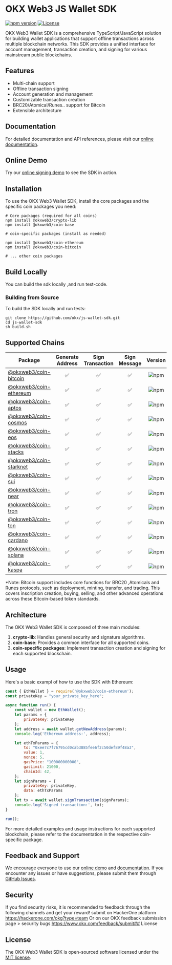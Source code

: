 # OKX Web3 JS Wallet SDK

[![npm version](https://img.shields.io/npm/v/@okxweb3/coin-base.svg)](https://www.npmjs.com/package/@okxweb3/coin-base)
[![License](https://img.shields.io/npm/l/@okxweb3/coin-base.svg)](https://github.com/okx/js-wallet-sdk/blob/main/LICENSE)

OKX Web3 Wallet SDK is a comprehensive TypeScript/JavaScript solution for building wallet applications that support offline transactions across multiple blockchain networks. This SDK provides a unified interface for account management, transaction creation, and signing for various mainstream public blockchains.

## Features

- Multi-chain support
- Offline transaction signing
- Account generation and management
- Customizable transaction creation
- BRC20/Atomical/Runes.. support for Bitcoin
- Extensible architecture

## Documentation

For detailed documentation and API references, please visit our [online documentation](https://okx.github.io/js-wallet-sdk/).


## Online Demo

Try our [online signing demo](https://okx.github.io/wallet-sdk-demo/) to see the SDK in action.


## Installation

To use the OKX Web3 Wallet SDK, install the core packages and the specific coin packages you need:

```shell
# Core packages (required for all coins)
npm install @okxweb3/crypto-lib
npm install @okxweb3/coin-base

# coin-specific packages (install as needed)

npm install @okxweb3/coin-ethereum
npm install @okxweb3/coin-bitcoin

# ... other coin packages
```

## Build Locally
You can build the sdk locally ,and run test-code.

### Building from Source

To build the SDK locally and run tests:

```shell
git clone https://github.com/okx/js-wallet-sdk.git
cd js-wallet-sdk
sh build.sh
```

## Supported Chains

| Package | Generate Address | Sign Transaction | Sign Message | Version |
|---------|:----------------:|:-----------------:|:------------:|:-------:|
| [@okxweb3/coin-bitcoin](https://www.npmjs.com/package/@okxweb3/coin-bitcoin) | ✅ | ✅ | ✅ | ![npm](https://img.shields.io/npm/v/@okxweb3/coin-bitcoin) |
| [@okxweb3/coin-ethereum](https://www.npmjs.com/package/@okxweb3/coin-ethereum) | ✅ | ✅ | ✅ | ![npm](https://img.shields.io/npm/v/@okxweb3/coin-ethereum) |
| [@okxweb3/coin-aptos](https://www.npmjs.com/package/@okxweb3/coin-aptos) | ✅ | ✅ | ✅ | ![npm](https://img.shields.io/npm/v/@okxweb3/coin-aptos) |
| [@okxweb3/coin-cosmos](https://www.npmjs.com/package/@okxweb3/coin-cosmos) | ✅ | ✅ | ✅ | ![npm](https://img.shields.io/npm/v/@okxweb3/coin-cosmos) |
| [@okxweb3/coin-eos](https://www.npmjs.com/package/@okxweb3/coin-eos) | ✅ | ✅ | ✅ | ![npm](https://img.shields.io/npm/v/@okxweb3/coin-eos) |
| [@okxweb3/coin-stacks](https://www.npmjs.com/package/@okxweb3/coin-stacks) | ✅ | ✅ | ✅ | ![npm](https://img.shields.io/npm/v/@okxweb3/coin-stacks) |
| [@okxweb3/coin-starknet](https://www.npmjs.com/package/@okxweb3/coin-starknet) | ✅ | ✅ | ✅ | ![npm](https://img.shields.io/npm/v/@okxweb3/coin-starknet) |
| [@okxweb3/coin-sui](https://www.npmjs.com/package/@okxweb3/coin-sui) | ✅ | ✅ | ✅ | ![npm](https://img.shields.io/npm/v/@okxweb3/coin-sui) |
| [@okxweb3/coin-near](https://www.npmjs.com/package/@okxweb3/coin-near) | ✅ | ✅ | ✅ | ![npm](https://img.shields.io/npm/v/@okxweb3/coin-near) |
| [@okxweb3/coin-tron](https://www.npmjs.com/package/@okxweb3/coin-tron) | ✅ | ✅ | ✅ | ![npm](https://img.shields.io/npm/v/@okxweb3/coin-tron) |
| [@okxweb3/coin-ton](https://www.npmjs.com/package/@okxweb3/coin-ton) | ✅ | ✅ | ✅ | ![npm](https://img.shields.io/npm/v/@okxweb3/coin-ton) |
| [@okxweb3/coin-cardano](https://www.npmjs.com/package/@okxweb3/coin-cardano) | ✅ | ✅ | ✅ | ![npm](https://img.shields.io/npm/v/@okxweb3/coin-cardano) |
| [@okxweb3/coin-solana](https://www.npmjs.com/package/@okxweb3/coin-solana) | ✅ | ✅ | ✅ | ![npm](https://img.shields.io/npm/v/@okxweb3/coin-solana) |
| [@okxweb3/coin-kaspa](https://www.npmjs.com/package/@okxweb3/coin-kaspa) | ✅ | ✅ | ✅ | ![npm](https://img.shields.io/npm/v/@okxweb3/coin-kaspa) |
*Note: Bitcoin support includes core functions for BRC20 ,Atomicals and Runes protocols, such as deployment, minting, transfer, and trading. This covers inscription creation, buying, selling, and other advanced operations across these Bitcoin-based token standards.

## Architecture

The OKX Web3 Wallet SDK is composed of three main modules:

1. **crypto-lib**: Handles general security and signature algorithms.
2. **coin-base**: Provides a common interface for all supported coins.
3. **coin-specific packages**: Implement transaction creation and signing for each supported blockchain.

## Usage

Here's a basic exampl of how to use the SDK with Ethereum:

```javascript
const { EthWallet } = require('@okxweb3/coin-ethereum');
const privateKey = "your_private_key_here";

async function run() {
    const wallet = new EthWallet();
    let params = {
        privateKey: privateKey
    };
    let address = await wallet.getNewAddress(params);
    console.log('Ethereum address:', address);

    let ethTxParams = {
        to: "0xee7c7f76795cd0cab3885fee6f2c50def89f48a3",
        value: 1,
        nonce: 5,
        gasPrice: "100000000000",
        gasLimit: 21000,
        chainId: 42,
    };
    let signParams = {
        privateKey: privateKey,
        data: ethTxParams
    };
    let tx = await wallet.signTransaction(signParams);
    console.log('Signed transaction:', tx);
}

run();
```

For more detailed examples and usage instructions for each supported blockchain, please refer to the documentation in the respective coin-specific package.


## Feedback and Support

We encourage everyone to use our [online demo](https://okx.github.io/wallet-sdk-demo/) and [documentation](https://okx.github.io/js-wallet-sdk/). If you encounter any issues or have suggestions, please submit them through [GitHub Issues](https://github.com/okx/js-wallet-sdk/issues).

## Security

If you find security risks, it is recommended to feedback through the following channels and get your reward!
submit on HackerOne platform https://hackerone.com/okg?type=team Or on our OKX feedback submission page > security bugs https://www.okx.com/feedback/submit## License

## License

The OKX Web3 Wallet SDK is open-sourced software licensed under the [MIT license](LICENSE).